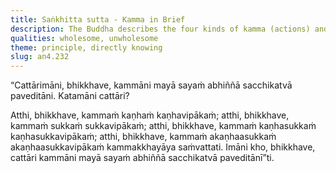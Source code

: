 ```yaml
---
title: Saṅkhitta sutta - Kamma in Brief
description: The Buddha describes the four kinds of kamma (actions) and their results.
qualities: wholesome, unwholesome
theme: principle, directly knowing
slug: an4.232
---
```


“Cattārimāni, bhikkhave, kammāni mayā sayaṁ abhiññā sacchikatvā paveditāni. Katamāni cattāri?

Atthi, bhikkhave, kammaṁ kaṇhaṁ kaṇhavipākaṁ;
atthi, bhikkhave, kammaṁ sukkaṁ sukkavipākaṁ;
atthi, bhikkhave, kammaṁ kaṇhasukkaṁ kaṇhasukkavipākaṁ;
atthi, bhikkhave, kammaṁ akaṇhaasukkaṁ akaṇhaasukkavipākaṁ kammakkhayāya saṁvattati.
Imāni kho, bhikkhave, cattāri kammāni mayā sayaṁ abhiññā sacchikatvā paveditānī”ti.
